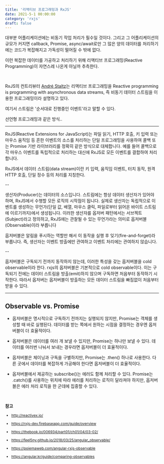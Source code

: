 ```yaml
---
title: '리액티브 프로그래밍과 RxJS'
date: 2021-5-1 00:00:00
category: 'rxjs'
draft: false
---
```


대부분 어플리케이션에는 비동기 작업 처리가 필수일 것이다. 그리고 그 어플리케이션의 규모가 커지면 callback, Promise, async/await로만 그 많은 양의 데이터를 처리하기에는 코드가 복잡해지고 가독성이 떨어질 수 밖에 없다.

이런 복잡한 데이터를 가공하고 처리하기 위해 <span class="definition">리액티브 프로그래밍(Reactive Programming)</span>이 자연스레 나온게 아닐까 추측한다.

<br />

RxJS의 컨트리뷰터 <a href="https://gist.github.com/staltz/868e7e9bc2a7b8c1f754" target="_blank">André Staltz</a>는 리액티브 프로그래밍을 <span class="variable bold">Reactive programming is programming with asynchronous data streams</span>, 즉 비동기 데이터 스트림을 이용한 프로그래밍이라 설명하고 있다.

여기서 스트림은 '순서대로 진행중인 이벤트'라고 말할 수 있다.

선언형 프로그래밍과 같은 방식..

---

RxJS(Reactive Extensions for JavaScript)는 파일 읽기, HTTP 호출, 키 입력 또는 마우스 움직임 등 흔한 이벤트의 소스를 처리하는 단일 프로그래밍을 사용하여 콜백 또는 Promise 기반 라이브러리를 정확히 같은 방식으로 대체합니다. 예를 들어 콜백으로 각 마우스 이벤트를 독립적으로 처리하는 대신에 RxJS로 모든 이벤트를 결합하여 처리합니다.

RxJS에서 데이터 스트림(data stream)이란 키 입력, 움직임 이벤트, 터치 동작, 원격 HTTP 호출, 단일 정수 등의 처리를 지칭한다.

--

생산자(Producer)는 데이터의 소스입니다. 스트림에는 항상 데이터 생산자가 있어야 하며, RxJS에서 수행할 모든 로직의 시작점이 됩니다. 실제로 생산자는 독립적으로 이벤트를 생성하는 무언가(단일 값, 배열, 마우스 클릭, 파일로부터 읽어온 바이트 스트림에 이르기까지)에서 생성됩니다. 이러한 생산자를 옵저버 패턴에서는 서브젝트(Subject)라고 정의하고, RxJS에는 관찰될 수 있는 무언가라는 의미로 옵저버블(Observable)이라 부릅니다

옵저버블은 알림을 푸시하는 역할만 해서 이 동작을 실행 후 잊기(fire-and-forget)라 부릅니다. 즉, 생산자는 이벤트 방출에만 관여하고 이벤트 처리에는 관여하지 않습니다.

--

옵저버블은 구독되기 전까지 동작하지 않는데, 이러한 특성을 갖는 옵저버블을 cold observable이라 한다. rxjs의 옵저버블은 기본적으로 cold observable이다. 이는 구독되기 전에는 데이터 스트림을 방출(emit)하지 않으며 구독하면 처음부터 동작하기 시작한다. 따라서 옵저버는 옵저버블이 방출하는 모든 데이터 스트림을 빠짐없이 처음부터 받을 수 있다.

---

## Observable vs. Promise

- 옵저버블은 명시적으로 구독하기 전까지는 실행되지 않지만, Promise는 객체를 생성할 때 바로 실행된다. 데이터를 받는 쪽에서 원하는 시점을 결정하는 경우엔 옵저버블이 더 효율적이다.

- 옵저버블은 데이터를 여러 개 보낼 수 있지만, Promise는 하나만 보낼 수 있다. 데이터를 여러번 나눠서 보내는 경우라면 옵저버블이 더 효율적이다.

- 옵저버블은 체이닝과 구독을 구별하지만, Promise는 .then() 하나로 사용한다. 다른 곳에서 데이터를 복잡하게 가공해야 한다면 옵저버블이 더 효율적이다.

- 옵저버블에서 제공하는 subscribe()는 에러도 함께 처리할 수 있다. Promise는 .catch()를 사용하는 위치에 따라 에러를 처리하는 로직이 달라져야 하지만, 옵저버블은 에러 처리 로직을 한 군데에 집중할 수 있다.

<br />

**참고**

<div style="font-size: 12px;">

- http://reactivex.io/

- https://rxjs-dev.firebaseapp.com/guide/overview

- https://thebook.io/006934/part01/ch01/04/03-02/

* https://feel5ny.github.io/2018/03/25/angular_observable/

* https://poiemaweb.com/angular-rxjs-observable

* https://angular.kr/guide/comparing-observables

</div>
